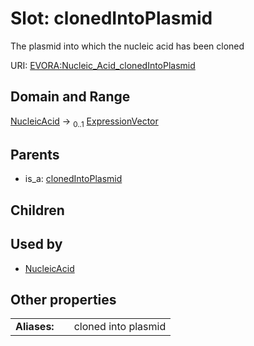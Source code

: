 
# Slot: clonedIntoPlasmid

The plasmid into which the nucleic acid has been cloned

URI: [EVORA:Nucleic_Acid_clonedIntoPlasmid](https://evora-project.eu/Nucleic_Acid_clonedIntoPlasmid)


## Domain and Range

[NucleicAcid](NucleicAcid.md) &#8594;  <sub>0..1</sub> [ExpressionVector](ExpressionVector.md)

## Parents

 *  is_a: [clonedIntoPlasmid](clonedIntoPlasmid.md)

## Children


## Used by

 * [NucleicAcid](NucleicAcid.md)

## Other properties

|  |  |  |
| --- | --- | --- |
| **Aliases:** | | cloned into plasmid |